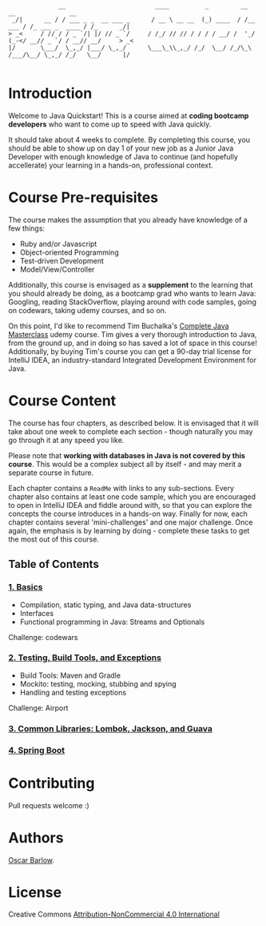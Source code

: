 ```

              __                         ____          _         __         __               __          
 _/|      __ / / ___ _ _  __ ___ _      / __ \ __ __  (_) ____  / /__  ___ / /_ ___ _  ____ / /_      _/|
> _<     / // / / _ `/| |/ // _ `/     / /_/ // // / / / / __/ /  '_/ (_-</ __// _ `/ / __// __/     > _<
|/       \___/  \_,_/ |___/ \_,_/      \___\_\\_,_/ /_/  \__/ /_/\_\ /___/\__/ \_,_/ /_/   \__/      |/  
                                                                                                         

```
# Introduction
Welcome to Java Quickstart! This is a course aimed at **coding bootcamp developers** who want to come up to speed with Java quickly. 

It should take about 4 weeks to complete. By completing this course, you should be able to show up on day 1 of your new job as a Junior Java Developer with enough knowledge of Java to continue (and hopefully accellerate) your learning in a hands-on, professional context. 

# Course Pre-requisites
The course  makes the assumption that you already have knowledge of a few things:

* Ruby and/or Javascript
* Object-oriented Programming
* Test-driven Development
* Model/View/Controller 

Additionally, this course is envisaged as a **supplement** to the learning that you should already be doing, as a bootcamp grad who wants to learn Java: Googling, reading StackOverflow, playing around with code samples, going on codewars, taking udemy courses, and so on. 

On this point, I'd like to recommend Tim Buchalka's [Complete Java Masterclass](https://www.udemy.com/java-the-complete-java-developer-course/learn/v4/overview) udemy course. Tim gives a very thorough introduction to Java, from the ground up, and in doing so has saved a lot of space in this course! Additionally, by buying Tim's course you can get a 90-day trial license for IntelliJ IDEA, an industry-standard Integrated Development Environment for Java. 

# Course Content
The course has four chapters, as described below. It is envisaged that it will take about one week to complete each section - though naturally you may go through it at any speed you like.

Please note that **working with databases in Java is not covered by this course**. This would be a complex subject all by itself - and may merit a separate course in future.

Each chapter contains a `ReadMe` with links to any sub-sections. Every chapter also contains at least one code sample, which you are encouraged to open in IntelliJ IDEA and fiddle around with, so that you can explore the concepts the course introduces in a hands-on way. Finally for now, each chapter contains several 'mini-challenges' and one major challenge. Once again, the emphasis is by learning by doing - complete these tasks to get the most out of this course. 

## Table of Contents

### [1. Basics](1-basics)
* Compilation, static typing, and Java data-structures
* Interfaces
* Functional programming in Java: Streams and Optionals

Challenge: codewars
 
### [2. Testing, Build Tools, and Exceptions](https://github.com/oscar-barlow/java-quickstart/tree/master/2-testing-buildtools-exceptions)
* Build Tools: Maven and Gradle
* Mockito: testing, mocking, stubbing and spying
* Handling and testing exceptions

Challenge: Airport

### [3. Common Libraries: Lombok, Jackson, and Guava](https://github.com/oscar-barlow/java-quickstart/tree/master/3-jackson-lombok)

### [4. Spring Boot](https://github.com/oscar-barlow/java-quickstart/tree/master/4-spring-boot)

# Contributing
Pull requests welcome :)

# Authors
[Oscar Barlow](https://github.com/oscar-barlow).

# License
Creative Commons [Attribution-NonCommercial 4.0 International](http://creativecommons.org/licenses/by-nc/4.0/)
